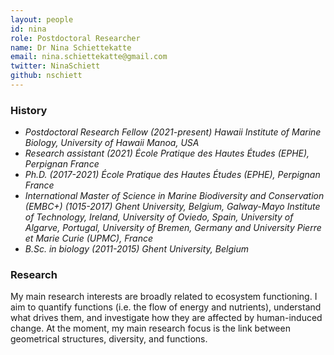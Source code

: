 ```yaml
---
layout: people
id: nina
role: Postdoctoral Researcher
name: Dr Nina Schiettekatte
email: nina.schiettekatte@gmail.com
twitter: NinaSchiett
github: nschiett
---
```


### History

- *Postdoctoral Research Fellow (2021-present) Hawaii Institute of Marine Biology, University of Hawaii Manoa, USA*
- *Research assistant (2021) École Pratique des Hautes Études (EPHE), Perpignan France*
- *Ph.D. (2017-2021) École Pratique des Hautes Études (EPHE), Perpignan France*
- *International Master of Science in Marine Biodiversity and Conservation (EMBC+) (1015-2017) Ghent University, Belgium, Galway-Mayo Institute of Technology, Ireland, University of Oviedo, Spain, University of Algarve, Portugal, University of Bremen, Germany and University Pierre et Marie Curie (UPMC), France*
- *B.Sc. in biology (2011-2015) Ghent University, Belgium*

### Research

My main research interests are broadly related to ecosystem functioning. I aim to quantify functions (i.e. the flow of energy and nutrients), understand what drives them, and investigate how they are affected by human-induced change. At the moment, my main research focus is the link between geometrical structures, diversity, and functions.
